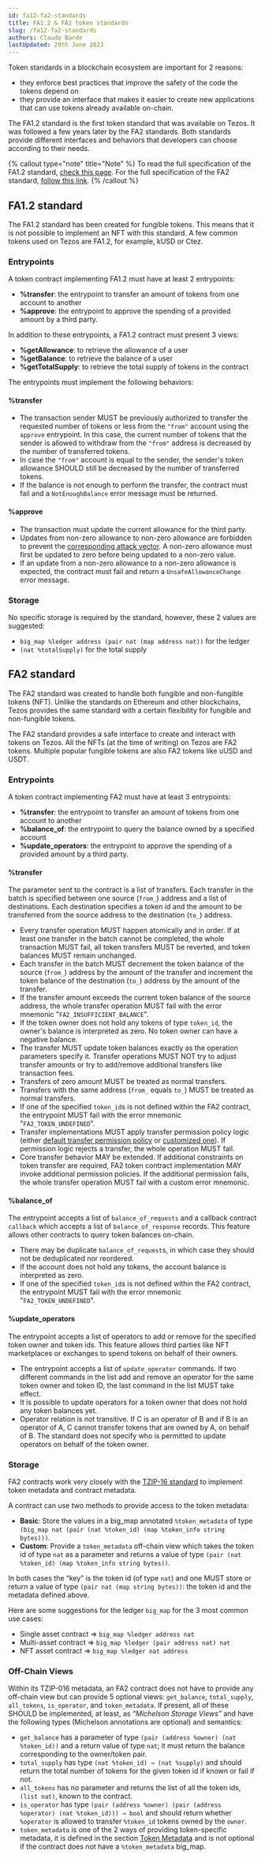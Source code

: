 ```yaml
---
id: fa12-fa2-standards
title: FA1.2 & FA2 token standards
slug: /fa12-fa2-standards
authors: Claude Barde
lastUpdated: 29th June 2023
---
```


Token standards in a blockchain ecosystem are important for 2 reasons:
- they enforce best practices that improve the safety of the code the tokens depend on
- they provide an interface that makes it easier to create new applications that can use tokens already available on-chain.

The FA1.2 standard is the first token standard that was available on Tezos. It was followed a few years later by the FA2 standards. Both standards provide different interfaces and behaviors that developers can choose according to their needs.

{% callout type="note" title="Note" %}
To read the full specification of the FA1.2 standard, [check this page](https://gitlab.com/tezos/tzip/-/blob/master/proposals/tzip-7/tzip-7.md). For the full specification of the FA2 standard, [follow this link](https://gitlab.com/tezos/tzip/-/blob/master/proposals/tzip-12/tzip-12.md).
{% /callout %}

## FA1.2 standard
The FA1.2 standard has been created for fungible tokens. This means that it is not possible to implement an NFT with this standard. A few common tokens used on Tezos are FA1.2, for example, kUSD or Ctez.

### Entrypoints
A token contract implementing FA1.2 must have at least 2 entrypoints:
- **%transfer**: the entrypoint to transfer an amount of tokens from one account to another
- **%approve**: the entrypoint to approve the spending of a provided amount by a third party.

In addition to these entrypoints, a FA1.2 contract must present 3 views:
- **%getAllowance**: to retrieve the allowance of a user
- **%getBalance**: to retrieve the balance of a user
- **%getTotalSupply**: to retrieve the total supply of tokens in the contract

The entrypoints must implement the following behaviors:
#### %transfer
- The transaction sender MUST be previously authorized to transfer the requested number of tokens or less from the `"from"` account using the `approve` entrypoint. In this case, the current number of tokens that the sender is allowed to withdraw from the `"from"` address is decreased by the number of transferred tokens.
- In case the `"from"` account is equal to the sender, the sender's token allowance SHOULD still be decreased by the number of transferred tokens.
- If the balance is not enough to perform the transfer, the contract must fail and a `NotEnoughBalance` error message must be returned.

#### %approve
- The transaction must update the current allowance for the third party.
- Updates from non-zero allowance to non-zero allowance are forbidden to prevent the [corresponding attack vector](https://docs.google.com/document/d/1YLPtQxZu1UAvO9cZ1O2RPXBbT0mooh4DYKjA_jp-RLM/edit). A non-zero allowance must first be updated to zero before being updated to a non-zero value.
- If an update from a non-zero allowance to a non-zero allowance is expected, the contract must fail and return a `UnsafeAllowanceChange` error message.

### Storage
No specific storage is required by the standard, however, these 2 values are suggested:
- `big_map %ledger address (pair nat (map address nat))` for the ledger
- `(nat %totalSupply)` for the total supply

## FA2 standard

The FA2 standard was created to handle both fungible and non-fungible tokens (NFT). Unlike the standards on Ethereum and other blockchains, Tezos provides the same standard with a certain flexibility for fungible and non-fungible tokens.

The FA2 standard provides a safe interface to create and interact with tokens on Tezos. All the NFTs (at the time of writing) on Tezos are FA2 tokens. Multiple popular fungible tokens are also FA2 tokens like uUSD and USDT.

### Entrypoints
A token contract implementing FA2 must have at least 3 entrypoints:
- **%transfer**: the entrypoint to transfer an amount of tokens from one account to another
- **%balance_of**: the entrypoint to query the balance owned by a specified account
- **%update_operators**: the entrypoint to approve the spending of a provided amount by a third party.

#### %transfer
The parameter sent to the contract is a list of transfers. Each transfer in the batch is specified between one source (`from_`) address and a list of destinations. Each destination specifies a token id and the
amount to be transferred from the source address to the destination (`to_`) address.

- Every transfer operation MUST happen atomically and in order. If at least one transfer in the batch cannot be completed, the whole transaction MUST fail, all token transfers MUST be reverted, and token balances MUST remain unchanged.
- Each transfer in the batch MUST decrement the token balance of the source (`from_`) address by the amount of the transfer and increment the token balance of the destination (`to_`) address by the amount of the transfer.
- If the transfer amount exceeds the current token balance of the source address, the whole transfer operation MUST fail with the error mnemonic "`FA2_INSUFFICIENT_BALANCE`".
- If the token owner does not hold any tokens of type `token_id`, the owner's balance is interpreted as zero. No token owner can have a negative balance.
- The transfer MUST update token balances exactly as the operation parameters specify it. Transfer operations MUST NOT try to adjust transfer amounts or try to add/remove additional transfers like transaction fees.
- Transfers of zero amount MUST be treated as normal transfers.
- Transfers with the same address (`from_` equals `to_`) MUST be treated as normal transfers.
- If one of the specified `token_id`s is not defined within the FA2 contract, the entrypoint MUST fail with the error mnemonic "`FA2_TOKEN_UNDEFINED`".
- Transfer implementations MUST apply transfer permission policy logic (either [default transfer permission policy](https://gitlab.com/tezos/tzip/-/blob/master/proposals/tzip-12/tzip-12.md#default-transfer-permission-policy) or [customized one](https://gitlab.com/tezos/tzip/-/blob/master/proposals/tzip-12/permissions-policy.md#customizing-transfer-permission-policy)). If permission logic rejects a transfer, the whole operation MUST fail.
- Core transfer behavior MAY be extended. If additional constraints on token transfer are required, FA2 token contract implementation MAY invoke additional permission policies. If the additional permission fails, the whole transfer operation MUST fail with a custom error mnemonic.

#### %balance_of
The entrypoint accepts a list of `balance_of_requests` and a callback contract `callback` which accepts a list of `balance_of_response` records. This feature allows other contracts to query token balances on-chain.
- There may be duplicate `balance_of_request`s, in which case they should not be deduplicated nor reordered.
- If the account does not hold any tokens, the account balance is interpreted as zero.
- If one of the specified `token_id`s is not defined within the FA2 contract, the entrypoint MUST fail with the error mnemonic "`FA2_TOKEN_UNDEFINED`".

#### %update_operators
The entrypoint accepts a list of operators to add or remove for the specified token owner and token ids. This feature allows third parties like NFT marketplaces or exchanges to spend tokens on behalf of their owners.
- The entrypoint accepts a list of `update_operator` commands. If two different commands in the list add and remove an operator for the same token owner and token ID, the last command in the list MUST take effect.
- It is possible to update operators for a token owner that does not hold any token balances yet.
- Operator relation is not transitive. If C is an operator of B and if B is an operator of A, C cannot transfer tokens that are owned by A, on behalf of B.
The standard does not specify who is permitted to update operators on behalf of the token owner.

### Storage
FA2 contracts work very closely with the [TZIP-16 standard](https://gitlab.com/tezos/tzip/-/blob/master/proposals/tzip-16/tzip-16.md) to implement token metadata and contract metadata.

A contract can use two methods to provide access to the token metadata:
- **Basic**: Store the values in a big_map annotated `%token_metadata` of type `(big_map nat (pair (nat %token_id) (map %token_info string bytes)))`.
- **Custom**: Provide a `token_metadata` off-chain view which takes the token id of type `nat` as a parameter and returns a value of type `(pair (nat %token_id) (map %token_info string bytes))`.

In both cases the “key” is the token id (of type `nat`) and one MUST store or return a value of type `(pair nat (map string bytes))`: the token id and the metadata defined above.

Here are some suggestions for the ledger `big_map` for the 3 most common use cases:
- Single asset contract => `big_map %ledger address nat`
- Multi-asset contract  => `big_map %ledger (pair address nat) nat`
- NFT asset contract    => `big_map %ledger nat address`

### Off-Chain Views
Within its TZIP-016 metadata, an FA2 contract does not have to provide any off-chain view but can provide 5 optional views: `get_balance`, `total_supply`, `all_tokens`, `is_operator`, and `token_metadata`. If present, all of these SHOULD be implemented, at least, as *“Michelson Storage Views”* and have the following types (Michelson annotations are optional) and semantics:

- `get_balance` has a parameter of type `(pair (address %owner) (nat %token_id))` and a return value of type `nat`; it must return the balance corresponding to the owner/token pair.
- `total_supply` has type `(nat %token_id) → (nat %supply)` and should return the total number of tokens for the given token id if known or fail if not.
- `all_tokens` has no parameter and returns the list of all the token ids, `(list nat)`, known to the contract.
- `is_operator` has type `(pair (address %owner) (pair (address %operator) (nat %token_id))) → bool` and should return whether `%operator` is allowed to transfer `%token_id` tokens owned by the `owner`.
- `token_metadata` is one of the 2 ways of providing token-specific metadata, it is defined in the section [Token Metadata](https://gitlab.com/tezos/tzip/-/blob/master/proposals/tzip-12/tzip-12.md#token-metadata) and is not optional if the contract does not have a `%token_metadata` big_map.
